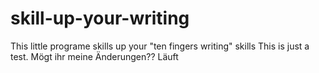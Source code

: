 # skill-up-your-writing
This little programe skills up your "ten fingers writing" skills
This is just a test.
Mögt ihr meine Änderungen??
Läuft
